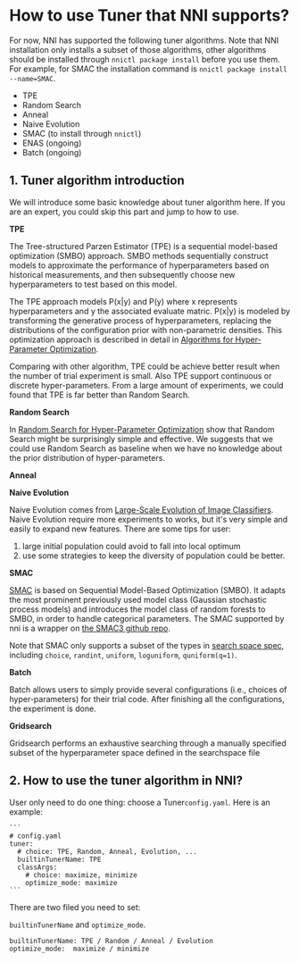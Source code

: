 # How to use Tuner that NNI supports?

For now, NNI has supported the following tuner algorithms. Note that NNI installation only installs a subset of those algorithms, other algorithms should be installed through `nnictl package install` before you use them. For example, for SMAC the installation command is `nnictl package install --name=SMAC`.

 - TPE
 - Random Search
 - Anneal
 - Naive Evolution
 - SMAC (to install through `nnictl`)
 - ENAS (ongoing)
 - Batch (ongoing)

 ## 1. Tuner algorithm introduction


We will introduce some basic knowledge about tuner algorithm here. If you are an expert, you could skip this part and jump to how to use.

**TPE**

The Tree-structured Parzen Estimator (TPE) is a sequential model-based optimization (SMBO) approach. SMBO methods sequentially construct models to approximate the performance of hyperparameters based on historical measurements, and then subsequently choose new hyperparameters to test based on this model. 
    
The TPE approach models P(x|y) and P(y) where x represents hyperparameters and y the associated evaluate matric. P(x|y) is modeled by transforming the generative process of hyperparameters, replacing the distributions of the configuration prior with non-parametric densities. This optimization approach is described in detail in [Algorithms for Hyper-Parameter Optimization][1].
    
Comparing with other algorithm, TPE could be achieve better result when the number of trial experiment is small. Also TPE support continuous or discrete hyper-parameters. From a large amount of experiments, we could found that TPE is far better than Random Search.

**Random Search**

In [Random Search for Hyper-Parameter Optimization][2] show that Random Search might be surprisingly simple and effective. We suggests that we could use Random Search as baseline when we have no knowledge about the prior distribution of hyper-parameters.
    
**Anneal**
    
**Naive Evolution**

Naive Evolution comes from [Large-Scale Evolution of Image Classifiers][3]. Naive Evolution require more experiments to works, but it's very simple and easily to expand new features. There are some tips for user: 

1) large initial population could avoid to fall into local optimum
2) use some strategies to keep the diversity of population could be better.

**SMAC**

[SMAC][4] is based on Sequential Model-Based Optimization (SMBO). It adapts the most prominent previously used model class (Gaussian stochastic process models) and introduces the model class of random forests to SMBO, in order to handle categorical parameters. The SMAC supported by nni is a wrapper on [the SMAC3 github repo][5]. 

Note that SMAC only supports a subset of the types in [search space spec](../../../../docs/SearchSpaceSpec.md), including `choice`, `randint`, `uniform`, `loguniform`, `quniform(q=1)`.

**Batch**

Batch allows users to simply provide several configurations (i.e., choices of hyper-parameters) for their trial code. After finishing all the configurations, the experiment is done.

**Gridsearch**

Gridsearch performs an exhaustive searching through a manually specified subset of the hyperparameter space defined in the searchspace file

 ## 2. How to use the tuner algorithm in NNI?

User only need to do one thing: choose a Tuner```config.yaml```.
Here is an example:


    ```
    # config.yaml
    tuner:
      # choice: TPE, Random, Anneal, Evolution, ...
      builtinTunerName: TPE
      classArgs:
        # choice: maximize, minimize
        optimize_mode: maximize
    ```

There are two filed you need to set: 

```builtinTunerName``` and ```optimize_mode```.

    builtinTunerName: TPE / Random / Anneal / Evolution
    optimize_mode:  maximize / minimize


  [1]: https://papers.nips.cc/paper/4443-algorithms-for-hyper-parameter-optimization.pdf
  [2]: http://www.jmlr.org/papers/volume13/bergstra12a/bergstra12a.pdf
  [3]: https://arxiv.org/pdf/1703.01041.pdf
  [4]: https://www.cs.ubc.ca/~hutter/papers/10-TR-SMAC.pdf
  [5]: https://github.com/automl/SMAC3

